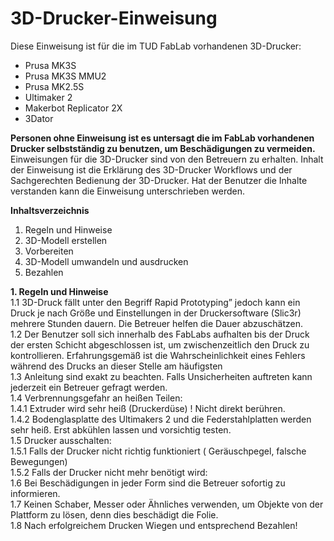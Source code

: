 # 3D-Drucker-Einweisung
Diese Einweisung ist für die im TUD FabLab vorhandenen 3D-Drucker:
+ Prusa MK3S
+ Prusa MK3S MMU2
+ Prusa MK2.5S
+ Ultimaker 2
+ Makerbot Replicator 2X
+ 3Dator

**Personen ohne Einweisung ist es untersagt die im FabLab vorhandenen Drucker selbstständig zu benutzen, um Beschädigungen zu vermeiden.** Einweisungen für die 3D-Drucker sind von den Betreuern zu erhalten. Inhalt der Einweisung ist die Erklärung des 3D-Drucker Workflows und der Sachgerechten Bedienung der 3D-Drucker. Hat der Benutzer die Inhalte verstanden kann die Einweisung unterschrieben werden.

**Inhaltsverzeichnis**

1. Regeln und Hinweise
2. 3D-Modell erstellen
3. Vorbereiten
4. 3D-Modell umwandeln und ausdrucken
5. Bezahlen

**1. Regeln und Hinweise**  
1.1 3D-Druck fällt unter den Begriff Rapid Prototyping” jedoch kann ein Druck je nach Größe und Einstellungen in der Druckersoftware (Slic3r) mehrere Stunden dauern. Die Betreuer helfen die Dauer abzuschätzen.  
1.2 Der Benutzer soll sich innerhalb des FabLabs aufhalten bis der Druck der ersten Schicht abgeschlossen ist, um zwischenzeitlich den Druck zu kontrollieren. Erfahrungsgemäß ist die Wahrscheinlichkeit eines Fehlers während des Drucks an dieser Stelle am häufigsten  
1.3 Anleitung sind exakt zu beachten. Falls Unsicherheiten auftreten kann jederzeit ein Betreuer gefragt werden.  
1.4 Verbrennungsgefahr an heißen Teilen:  
1.4.1 Extruder wird sehr heiß (Druckerdüse) ! Nicht direkt berühren.  
1.4.2 Bodenglasplatte des Ultimakers 2 und die Federstahlplatten werden sehr heiß. Erst abkühlen lassen und vorsichtig testen.  
1.5 Drucker ausschalten:  
1.5.1 Falls der Drucker nicht richtig funktioniert ( Geräuschpegel, falsche Bewegungen)  
1.5.2 Falls der Drucker nicht mehr benötigt wird:  
1.6 Bei Beschädigungen in jeder Form sind die Betreuer sofortig zu informieren.  
1.7 Keinen Schaber, Messer oder Ähnliches verwenden, um Objekte von der Plattform zu lösen, denn dies beschädigt die Folie.  
1.8 Nach erfolgreichem Drucken Wiegen und entsprechend Bezahlen!  
